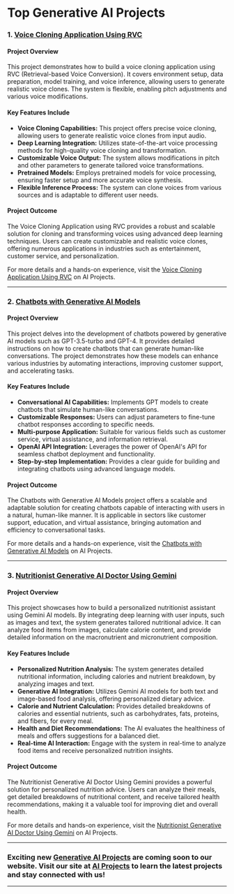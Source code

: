 # Top Generative AI Projects
### **1. [Voice Cloning Application Using RVC](https://www.aionlinecourse.com/ai-projects/playground/voice-cloning-application-using-rvc)**
#### **Project Overview**
This project demonstrates how to build a voice cloning application using RVC (Retrieval-based Voice Conversion). It covers environment setup, data preparation, model training, and voice inference, allowing users to generate realistic voice clones. The system is flexible, enabling pitch adjustments and various voice modifications.

#### **Key Features Include**
- **Voice Cloning Capabilities:** This project offers precise voice cloning, allowing users to generate realistic voice clones from input audio.
- **Deep Learning Integration:** Utilizes state-of-the-art voice processing methods for high-quality voice cloning and transformation.
- **Customizable Voice Output:** The system allows modifications in pitch and other parameters to generate tailored voice transformations.
- **Pretrained Models:** Employs pretrained models for voice processing, ensuring faster setup and more accurate voice synthesis.
- **Flexible Inference Process:** The system can clone voices from various sources and is adaptable to different user needs.

#### **Project Outcome**
The Voice Cloning Application using RVC provides a robust and scalable solution for cloning and transforming voices using advanced deep learning techniques. Users can create customizable and realistic voice clones, offering numerous applications in industries such as entertainment, customer service, and personalization. 

For more details and a hands-on experience, visit the [Voice Cloning Application Using RVC](https://www.aionlinecourse.com/ai-projects/playground/voice-cloning-application-using-rvc) on AI Projects.

---
### **2. [Chatbots with Generative AI Models](https://www.aionlinecourse.com/ai-projects/playground/chatbots-with-generative-ai-models)**
#### **Project Overview**
This project delves into the development of chatbots powered by generative AI models such as GPT-3.5-turbo and GPT-4. It provides detailed instructions on how to create chatbots that can generate human-like conversations. The project demonstrates how these models can enhance various industries by automating interactions, improving customer support, and accelerating tasks.

#### **Key Features Include**
- **Conversational AI Capabilities:** Implements GPT models to create chatbots that simulate human-like conversations.
- **Customizable Responses:** Users can adjust parameters to fine-tune chatbot responses according to specific needs.
- **Multi-purpose Application:** Suitable for various fields such as customer service, virtual assistance, and information retrieval.
- **OpenAI API Integration:** Leverages the power of OpenAI's API for seamless chatbot deployment and functionality.
- **Step-by-step Implementation:** Provides a clear guide for building and integrating chatbots using advanced language models.

#### **Project Outcome**
The Chatbots with Generative AI Models project offers a scalable and adaptable solution for creating chatbots capable of interacting with users in a natural, human-like manner. It is applicable in sectors like customer support, education, and virtual assistance, bringing automation and efficiency to conversational tasks.

For more details and a hands-on experience, visit the [Chatbots with Generative AI Models](https://www.aionlinecourse.com/ai-projects/playground/chatbots-with-generative-ai-models) on AI Projects.

---
### **3. [Nutritionist Generative AI Doctor Using Gemini](https://www.aionlinecourse.com/ai-projects/playground/nutritionist-generative-ai-doctor-using-gemini)**

#### **Project Overview**
This project showcases how to build a personalized nutritionist assistant using Gemini AI models. By integrating deep learning with user inputs, such as images and text, the system generates tailored nutritional advice. It can analyze food items from images, calculate calorie content, and provide detailed information on the macronutrient and micronutrient composition.

#### **Key Features Include**
- **Personalized Nutrition Analysis:** The system generates detailed nutritional information, including calories and nutrient breakdown, by analyzing images and text.
- **Generative AI Integration:** Utilizes Gemini AI models for both text and image-based food analysis, offering personalized dietary advice.
- **Calorie and Nutrient Calculation:** Provides detailed breakdowns of calories and essential nutrients, such as carbohydrates, fats, proteins, and fibers, for every meal.
- **Health and Diet Recommendations:** The AI evaluates the healthiness of meals and offers suggestions for a balanced diet.
- **Real-time AI Interaction:** Engage with the system in real-time to analyze food items and receive personalized nutrition insights.

#### **Project Outcome**
The Nutritionist Generative AI Doctor Using Gemini provides a powerful solution for personalized nutrition advice. Users can analyze their meals, get detailed breakdowns of nutritional content, and receive tailored health recommendations, making it a valuable tool for improving diet and overall health.

For more details and hands-on experience, visit the [Nutritionist Generative AI Doctor Using Gemini](https://www.aionlinecourse.com/ai-projects/playground/nutritionist-generative-ai-doctor-using-gemini) on AI Projects.

---
### **Exciting new [Generative AI Projects](https://www.aionlinecourse.com/ai-projects/categories/generative-ai-projects) are coming soon to our website. Visit our site at [AI Projects](https://www.aionlinecourse.com/ai-projects) to learn the latest projects and stay connected with us!**
---
